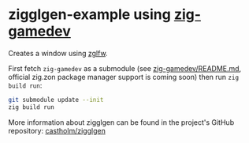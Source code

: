 # zigglgen-example using [zig-gamedev](https://github.com/zig-gamedev/zig-gamedev)

Creates a window using [zglfw](https://github.com/zig-gamedev/zig-gamedev).

First fetch `zig-gamedev` as a submodule (see
[zig-gamedev/README.md](https://github.com/zig-gamedev/zig-gamedev?tab=readme-ov-file#using-the-libraries),
official zig.zon package manager support is coming soon) then run `zig build run`:

```sh
git submodule update --init
zig build run
```

More information about zigglgen can be found in the project's GitHub repository:
[castholm/zigglgen](https://github.com/castholm/zigglgen)
